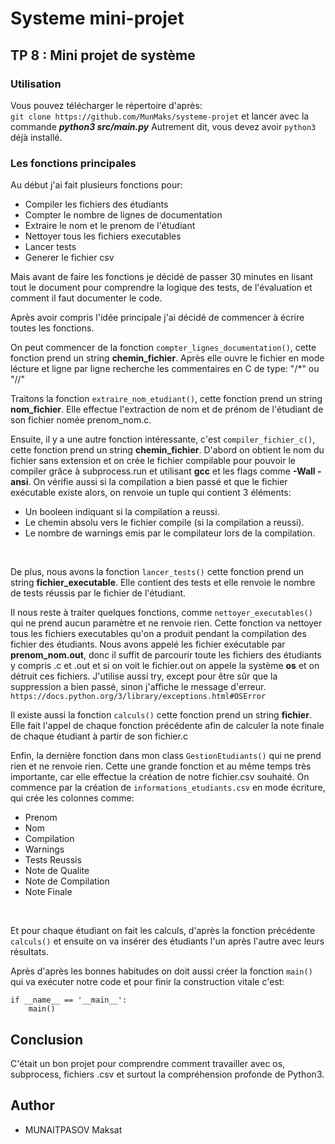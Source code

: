 # Systeme mini-projet
## TP 8 : Mini projet de système

### Utilisation
Vous pouvez télécharger le répertoire d'après:<br>
`git clone https://github.com/MunMaks/systeme-projet`
et lancer avec la commande <b><i>python3 src/main.py</i></b>
Autrement dit, vous devez avoir `python3` déjà installé.


### Les fonctions principales

Au début j'ai fait plusieurs fonctions pour:
- Compiler les fichiers des étudiants
- Compter le nombre de lignes de documentation
- Extraire le nom et le prenom de l'étudiant
- Nettoyer tous les fichiers executables
- Lancer tests
- Generer le fichier csv 

Mais avant de faire les fonctions je décidé de passer 30 minutes en lisant tout le document pour comprendre la logique des tests, de l'évaluation et comment il faut documenter le code.
<br>

Après avoir compris l'idée principale j'ai décidé de commencer à écrire toutes les fonctions.
<br>

On peut commencer de la fonction `compter_lignes_documentation()`, cette fonction prend un string <b>chemin_fichier</b>. Après elle ouvre le fichier en mode lécture et ligne par ligne recherche les commentaires en C de type: "/*" ou "//"
<br>

Traitons la fonction `extraire_nom_etudiant()`, cette fonction prend un string <b>nom_fichier</b>.
Elle effectue l'extraction de nom et de prénom de l'étudiant de son fichier nomée  prenom_nom.c.
<br>

Ensuite, il y a une autre fonction intéressante, c'est `compiler_fichier_c()`, cette fonction prend un string <b>chemin_fichier</b>.
D'abord on obtient le nom du fichier sans extension et on crée le fichier compilable pour pouvoir le compiler grâce à subprocess.run et utilisant <b>gcc</b> et les flags comme  <b>-Wall -ansi</b>.
On vérifie aussi si la compilation a bien passé et que le fichier exécutable existe alors, on renvoie un tuple qui contient 3 éléments:
- Un booleen indiquant si la compilation a reussi.
- Le chemin absolu vers le fichier compile (si la compilation a reussi).
- Le nombre de warnings emis par le compilateur lors de la compilation.
<br>

De plus, nous avons la fonction `lancer_tests()` cette fonction prend un string <b>fichier_executable</b>.
Elle contient des tests et elle renvoie le nombre de tests réussis par le fichier de l'étudiant.
<br>

Il nous reste à traiter quelques fonctions, comme `nettoyer_executables()` qui ne prend aucun paramètre et ne renvoie rien.
Cette fonction va nettoyer tous les fichiers executables qu'on a produit pendant la compilation des fichier des étudiants.
Nous avons appelé les fichier exécutable par <b>prenom_nom.out</b>, donc il suffit de parcourir toute les fichiers des étudiants y compris .c et .out et si on voit le fichier.out on appele la système <b>os</b> et on détruit ces fichiers.
J'utilise aussi try, except pour être sûr que la suppression a bien passé, sinon j'affiche le message d'erreur.
`https://docs.python.org/3/library/exceptions.html#OSError`
<br>

Il existe aussi la fonction `calculs()` cette fonction prend un string <b>fichier</b>.
Elle fait l'appel de chaque fonction précédente afin de calculer la note finale de chaque étudiant à partir de son fichier.c
<br>

Enfin, la dernière fonction dans mon class `GestionEtudiants()` qui ne prend rien et ne renvoie rien.
Cette une grande fonction et au même temps très importante, car elle effectue la création de notre fichier.csv souhaité.
On commence par la création de `informations_etudiants.csv` en mode écriture, qui crée les colonnes comme:
- Prenom
- Nom
- Compilation
- Warnings
- Tests Reussis
- Note de Qualite
- Note de Compilation
- Note Finale

<br>

Et pour chaque étudiant on fait les calculs, d'après la fonction précédente `calculs()` et ensuite on va insérer des étudiants l'un après l'autre avec leurs résultats.
<br>

Après d'après les bonnes habitudes on doit aussi créer la fonction `main()` qui va exécuter notre code et pour finir la construction vitale c'est:
```
if __name__ == '__main__':
    main()
```

## Conclusion
C'était un bon projet pour comprendre comment travailler avec os, subprocess, fichiers .csv et surtout la compréhension profonde de Python3.

## Author
- MUNAITPASOV Maksat
